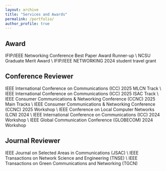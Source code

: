 ```yaml
---
layout: archive
title: "Services and Awards"
permalink: /portfolio/
author_profile: true
---
```


## Award
IFIP/IEEE Networking Conference Best Paper Award Runner-up \\
NCSU Graduate Merit Award \\
IFIP/IEEE NETWORKING 2024 student travel grant

## Conference Reviewer
IEEE International Conference on Communications (ICC) 2025 MLCN Track \\
IEEE International Conference on Communications (ICC) 2025 ISAC Track \\
IEEE Consumer Communications & Networking Conference (CCNC) 2025 Main Tracks \\
IEEE Consumer Communications & Networking Conference (CCNC) 2025 Workshop \\
IEEE Conference on Local Computer Networks (LCN) 2024 \\
IEEE International Conference on Communications (ICC) 2024 Workshop \\
IEEE Global Communication Conference (GLOBECOM) 2024 Workshop

## Journal Reviewer
IEEE Journal on Selected Areas in Communications (JSAC) \\
IEEE Transactions on Network Science and Engineering (TNSE) \\
IEEE Transactions on Green Communications and Networking (TGCN)